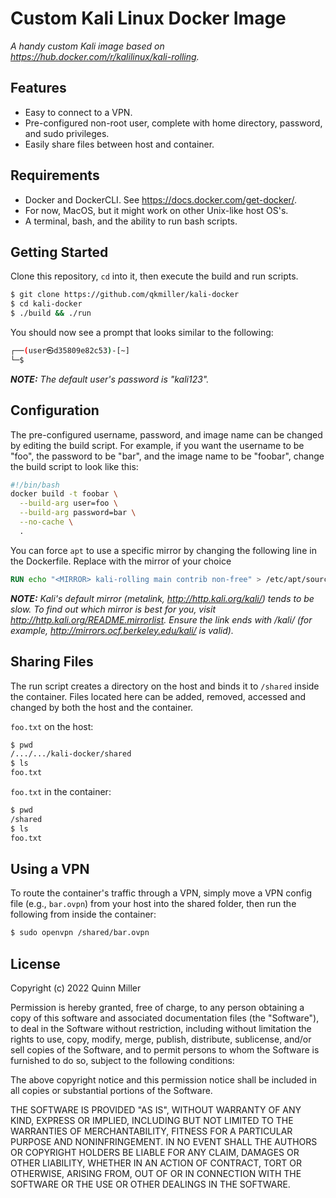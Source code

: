# Custom Kali Linux Docker Image
_A handy custom Kali image based on https://hub.docker.com/r/kalilinux/kali-rolling._

## Features
- Easy to connect to a VPN.
- Pre-configured non-root user, complete with home directory, password, and sudo privileges.
- Easily share files between host and container.

## Requirements
- Docker and DockerCLI. See https://docs.docker.com/get-docker/.
- For now, MacOS, but it might work on other Unix-like host OS's.
- A terminal, bash, and the ability to run bash scripts.

## Getting Started
Clone this repository, ```cd``` into it, then execute the build and run scripts.
```sh
$ git clone https://github.com/qkmiller/kali-docker
$ cd kali-docker
$ ./build && ./run
```
You should now see a prompt that looks similar to the following:
```sh
┌──(user㉿d35809e82c53)-[~]
└─$
```
___NOTE:___ _The default user's password is "kali123"._

## Configuration
The pre-configured username, password, and image name can be changed by editing the build script. For example, if you want the username to be "foo", the password to be "bar", and the image name to be "foobar", change the build script to look like this:
```sh
#!/bin/bash
docker build -t foobar \
  --build-arg user=foo \
  --build-arg password=bar \
  --no-cache \
  .
```

You can force ```apt``` to use a specific mirror by changing the following line in the Dockerfile. Replace <MIRROR> with the mirror of your choice
```dockerfile
RUN echo "<MIRROR> kali-rolling main contrib non-free" > /etc/apt/sources.list
```
___NOTE:___ _Kali's default mirror (metalink, http://http.kali.org/kali/) tends to be slow. To find out which mirror is best for you, visit http://http.kali.org/README.mirrorlist. Ensure the link ends with /kali/ (for example, http://mirrors.ocf.berkeley.edu/kali/ is valid)._

## Sharing Files
The run script creates a directory on the host and binds it to ```/shared``` inside the container. Files located here can be added, removed, accessed and changed by both the host and the container. 

```foo.txt``` on the host: 
```sh
$ pwd
/.../.../kali-docker/shared
$ ls
foo.txt
```
```foo.txt``` in the container:
```sh
$ pwd
/shared
$ ls
foo.txt
```
    
## Using a VPN
To route the container's traffic through a VPN, simply move a VPN config file (e.g., ```bar.ovpn```) from your host into the shared folder, then run the following from inside the container:
```sh
$ sudo openvpn /shared/bar.ovpn
```

## License
Copyright (c) 2022 Quinn Miller

Permission is hereby granted, free of charge, to any person obtaining a copy
of this software and associated documentation files (the "Software"), to deal
in the Software without restriction, including without limitation the rights
to use, copy, modify, merge, publish, distribute, sublicense, and/or sell
copies of the Software, and to permit persons to whom the Software is
furnished to do so, subject to the following conditions:

The above copyright notice and this permission notice shall be included in all
copies or substantial portions of the Software.

THE SOFTWARE IS PROVIDED "AS IS", WITHOUT WARRANTY OF ANY KIND, EXPRESS OR
IMPLIED, INCLUDING BUT NOT LIMITED TO THE WARRANTIES OF MERCHANTABILITY,
FITNESS FOR A PARTICULAR PURPOSE AND NONINFRINGEMENT. IN NO EVENT SHALL THE
AUTHORS OR COPYRIGHT HOLDERS BE LIABLE FOR ANY CLAIM, DAMAGES OR OTHER
LIABILITY, WHETHER IN AN ACTION OF CONTRACT, TORT OR OTHERWISE, ARISING FROM,
OUT OF OR IN CONNECTION WITH THE SOFTWARE OR THE USE OR OTHER DEALINGS IN THE
SOFTWARE.
